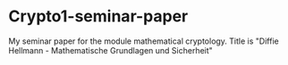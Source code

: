 # Crypto1-seminar-paper
My seminar paper for the module mathematical cryptology.
Title is "Diffie Hellmann - Mathematische Grundlagen und Sicherheit"


